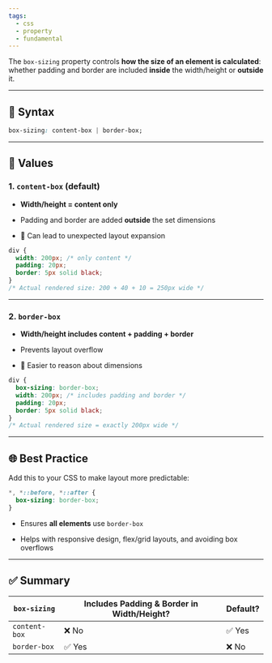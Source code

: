 ```yaml
---
tags:
  - css
  - property
  - fundamental
---
```


The `box-sizing` property controls **how the size of an element is calculated**: whether padding and border are included **inside** the width/height or **outside** it.

---

## 🔧 Syntax

```css
box-sizing: content-box | border-box;
```

---

## 🧱 Values

### 1. `content-box` (default)

- **Width/height = content only**
    
- Padding and border are added **outside** the set dimensions
    
- 🚫 Can lead to unexpected layout expansion
    

```css
div {
  width: 200px; /* only content */
  padding: 20px;
  border: 5px solid black;
}
/* Actual rendered size: 200 + 40 + 10 = 250px wide */
```

---

### 2. `border-box`

- **Width/height includes content + padding + border**
    
- Prevents layout overflow
    
- 🧼 Easier to reason about dimensions
    

```css
div {
  box-sizing: border-box;
  width: 200px; /* includes padding and border */
  padding: 20px;
  border: 5px solid black;
}
/* Actual rendered size = exactly 200px wide */
```

---

## 🌐 Best Practice

Add this to your CSS to make layout more predictable:

```css
*, *::before, *::after {
  box-sizing: border-box;
}
```

- Ensures **all elements** use `border-box`
    
- Helps with responsive design, flex/grid layouts, and avoiding box overflows
    

---

## ✅ Summary

|`box-sizing`|Includes Padding & Border in Width/Height?|Default?|
|---|---|---|
|`content-box`|❌ No|✅ Yes|
|`border-box`|✅ Yes|❌ No|

